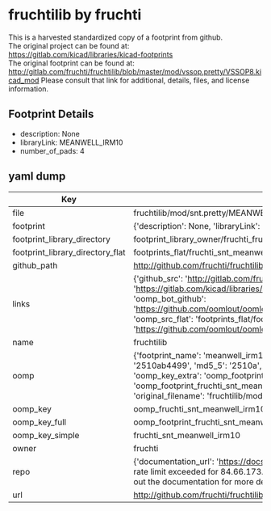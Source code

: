 # fruchtilib by fruchti  
This is a harvested standardized copy of a footprint from github.  
The original project can be found at:  
https://gitlab.com/kicad/libraries/kicad-footprints  
The original footprint can be found at:
http://gitlab.com/fruchti/fruchtilib/blob/master/mod/vssop.pretty/VSSOP8.kicad_mod
Please consult that link for additional, details, files, and license information.  
## Footprint Details
* description: None  
* libraryLink: MEANWELL_IRM10  
* number_of_pads: 4  
## yaml dump  
| Key | Value |  
| --- | --- |  
| file | fruchtilib/mod/snt.pretty/MEANWELL_IRM10.kicad_mod |  
| footprint | {'description': None, 'libraryLink': 'MEANWELL_IRM10', 'number_of_pads': 4} |  
| footprint_library_directory | footprint_library_owner/fruchti_fruchtilib |  
| footprint_library_directory_flat | footprints_flat/fruchti_snt_meanwell_irm10/working |  
| github_path | http://github.com/fruchti/fruchtilib/blob/master/mod/snt.pretty/MEANWELL_IRM10.kicad_mod |  
| links | {'github_src': 'http://gitlab.com/fruchti/fruchtilib/blob/master/mod/vssop.pretty/VSSOP8.kicad_mod', 'github_src_repo': 'https://gitlab.com/kicad/libraries/kicad-footprints', 'oomp_bot': 'footprints/fruchti_snt_meanwell_irm10/working', 'oomp_bot_github': 'https://github.com/oomlout/oomlout_oomp_footprint_bot/tree/main/footprints/fruchti_snt_meanwell_irm10/working', 'oomp_src_flat': 'footprints_flat/footprints_flat/fruchti_snt_meanwell_irm10/working', 'oomp_src_flat_github': 'https://github.com/oomlout/oomlout_oomp_footprint_src/tree/main/footprints_flat/fruchti_snt_meanwell_irm10/working'} |  
| name | fruchtilib |  
| oomp | {'footprint_name': 'meanwell_irm10', 'library_name': 'snt', 'md5': '2510ab4499a3806fb552f6dbc97d50a7', 'md5_10': '2510ab4499', 'md5_5': '2510a', 'md5_6': '2510ab', 'oomp_key': 'oomp_fruchti_snt_meanwell_irm10', 'oomp_key_extra': 'oomp_footprint_fruchti_snt_meanwell_irm10', 'oomp_key_full': 'oomp_footprint_fruchti_snt_meanwell_irm10_2510ab', 'oomp_key_simple': 'fruchti_snt_meanwell_irm10', 'original_filename': 'fruchtilib/mod/snt.pretty/MEANWELL_IRM10.kicad_mod', 'owner_name': 'fruchti'} |  
| oomp_key | oomp_fruchti_snt_meanwell_irm10 |  
| oomp_key_full | oomp_footprint_fruchti_snt_meanwell_irm10 |  
| oomp_key_simple | fruchti_snt_meanwell_irm10 |  
| owner | fruchti |  
| repo | {'documentation_url': 'https://docs.github.com/rest/overview/resources-in-the-rest-api#rate-limiting', 'message': "API rate limit exceeded for 84.66.173.59. (But here's the good news: Authenticated requests get a higher rate limit. Check out the documentation for more details.)"} |  
| url | http://github.com/fruchti/fruchtilib |  

